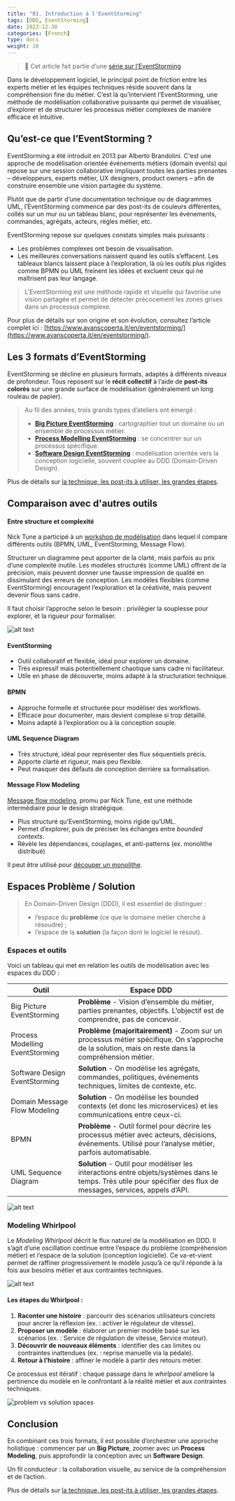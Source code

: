 ```yaml
---
title: "01. Introduction à l'EventStorming"
tags: [DDD, EventStorming]
date: 2023-12-30
categories: [French]
type: docs
weight: 10
---
```


> 🧩 Cet article fait partie d’une [série sur l’EventStorming](../)

Dans le développement logiciel, le principal point de friction entre les experts métier et les équipes techniques réside souvent dans la compréhension fine du métier. C’est là qu’intervient l’EventStorming, une méthode de modélisation collaborative puissante qui permet de visualiser, d’explorer et de structurer les processus métier complexes de manière efficace et intuitive.

## Qu’est-ce que l’EventStorming ?

EventStorming a été introduit en 2013 par Alberto Brandolini. C'est une approche de modélisation orientée événements métiers (domain events) qui repose sur une session collaborative impliquant toutes les parties prenantes – développeurs, experts métier, UX designers, product owners – afin de construire ensemble une vision partagée du système.

Plutôt que de partir d’une documentation technique ou de diagrammes UML, l’EventStorming commence par des post-its de couleurs différentes, collés sur un mur ou un tableau blanc, pour représenter les événements, commandes, agrégats, acteurs, règles métier, etc.

EventStorming repose sur quelques constats simples mais puissants :
- Les problèmes complexes ont besoin de visualisation.
- Les meilleures conversations naissent quand les outils s’effacent. Les tableaux blancs laissent place à l’exploration, là où les outils plus rigides comme BPMN ou UML freinent les idées et excluent ceux qui ne maîtrisent pas leur langage.

> L'EventStorming est une méthode rapide et visuelle qui favorise une vision partagée et permet de détecter précocement les zones grises dans un processus complexe.

Pour plus de détails sur son origine et son évolution, consultez l’article complet ici : [https://www.avanscoperta.it/en/eventstorming/](https://www.avanscoperta.it/en/eventstorming/).

## Les 3 formats d’EventStorming

EventStorming se décline en plusieurs formats, adaptés à différents niveaux de profondeur. Tous reposent sur le **récit collectif** à l’aide de **post-its colorés** sur une grande surface de modélisation (généralement un long rouleau de papier).

> Au fil des années, trois grands types d’ateliers ont émergé :
> - [**Big Picture EventStorming**](../02-techniques-eventstorming/#big-picture) : cartographier tout un domaine ou un ensemble de processus métier.
> - [**Process Modelling EventStorming**](../02-techniques-eventstorming/#process-modeling) : se concentrer sur un processus spécifique.
> - [**Software Design EventStorming**](../02-techniques-eventstorming/#software-design) : modélisation orientée vers la conception logicielle, souvent couplée au DDD (Domain-Driven Design).

Plus de détails sur [la technique, les post-its à utiliser, les grandes étapes](../02-techniques-eventstorming/).

## Comparaison avec d'autres outils

#### Entre structure et complexité

Nick Tune a participé à un [workshop de modélisation](https://www.youtube.com/watch?v=oj4zGj6sPDc) dans lequel il compare différents outils (BPMN, UML, EventStorming, Message Flow). 

Structurer un diagramme peut apporter de la clarté, mais parfois au prix d’une complexité inutile.
Les modèles structurés (comme UML) offrent de la précision, mais peuvent donner une fausse impression de qualité en dissimulant des erreurs de conception.
Les modèles flexibles (comme EventStorming) encouragent l’exploration et la créativité, mais peuvent devenir flous sans cadre.

Il faut choisir l’approche selon le besoin : privilégier la souplesse pour explorer, et la rigueur pour formaliser.

![alt text](./image-chaos.png)

#### EventStorming

* Outil collaboratif et flexible, idéal pour explorer un domaine.
* Très expressif mais potentiellement chaotique sans cadre ni facilitateur.
* Utile en phase de découverte, moins adapté à la structuration technique.


#### BPMN

* Approche formelle et structurée pour modéliser des workflows.
* Efficace pour documenter, mais devient complexe si trop détaillé.
* Moins adapté à l’exploration ou à la conception souple.

#### UML Sequence Diagram

* Très structuré, idéal pour représenter des flux séquentiels précis.
* Apporte clarté et rigueur, mais peu flexible.
* Peut masquer des défauts de conception derrière sa formalisation.

#### Message Flow Modeling 

[Message flow modeling](https://github.com/ddd-crew/domain-message-flow-modelling), promu par Nick Tune, est une méthode intermédiaire pour le design stratégique.

* Plus structuré qu’EventStorming, moins rigide qu’UML.
* Permet d’explorer, puis de préciser les échanges entre *bounded contexts*.
* Révèle les dépendances, couplages, et anti-patterns (ex. monolithe distribué)

Il peut être utilisé pour [découper un monolithe](../03-monolith/#03-message-flow-modelling).


## Espaces Problème / Solution

> En Domain-Driven Design (DDD), il est essentiel de distinguer :
> - l’espace du **problème** (ce que le domaine métier cherche à résoudre) ;
> - l’espace de la **solution** (la façon dont le logiciel le résout).

### Espaces et outils

Voici un tableau qui met en relation les outils de modélisation avec les espaces du DDD :

| Outil     | Espace DDD               |
|----------------------------------|--------------------------|
| Big Picture EventStorming        | **Problème** - Vision d’ensemble du métier, parties prenantes, objectifs. L’objectif est de comprendre, pas de concevoir. |
| Process Modelling EventStorming  | **Problème (majoritairement)** - Zoom sur un processus métier spécifique. On s’approche de la solution, mais on reste dans la compréhension métier. |
| Software Design EventStorming    | **Solution** - On modélise les agrégats, commandes, politiques, événements techniques, limites de contexte, etc. |
| Domain Message Flow Modeling     | **Solution** - On modélise les bounded contexts (et donc les microservices) et les communications entre ceux-ci. |
| BPMN                             | **Problème** - Outil formel pour décrire les processus métier avec acteurs, décisions, événements. Utilisé pour l’analyse métier, parfois automatisable. |
| UML Sequence Diagram             | **Solution** - Outil pour modéliser les interactions entre objets/systèmes dans le temps. Très utile pour spécifier des flux de messages, services, appels d’API. |

![alt text](./image-1.png)

### Modeling Whirlpool

Le *Modeling Whirlpool* décrit le flux naturel de la modélisation en DDD. Il s’agit d’une oscillation continue entre l’espace du problème (compréhension métier) et l’espace de la solution (conception logicielle). Ce va-et-vient permet de raffiner progressivement le modèle jusqu’à ce qu’il réponde à la fois aux besoins métier et aux contraintes techniques.

![alt text](./image-whirlpool.png)

#### Les étapes du Whirlpool :

1. **Raconter une histoire** : parcourir des scénarios utilisateurs concrets pour ancrer la réflexion (ex. : activer le régulateur de vitesse).
2. **Proposer un modèle** : élaborer un premier modèle basé sur les scénarios (ex. : Service de régulation de vitesse, Service moteur).
3. **Découvrir de nouveaux éléments** : identifier des cas limites ou contraintes inattendues (ex. : reprise manuelle via la pédale).
4. **Retour à l’histoire** : affiner le modèle à partir des retours métier.

Ce processus est itératif : chaque passage dans le *whirlpool* améliore la pertinence du modèle en le confrontant à la réalité métier et aux contraintes techniques.

![problem vs solution spaces](image-2.png)

## Conclusion

En combinant ces trois formats, il est possible d’orchestrer une approche holistique : commencer par un **Big Picture**, zoomer avec un **Process Modeling**, puis approfondir la conception avec un **Software Design**.

Un fil conducteur : la collaboration visuelle, au service de la compréhension et de l’action.

Plus de détails sur [la technique, les post-its à utiliser, les grandes étapes](../02-techniques-eventstorming/).
